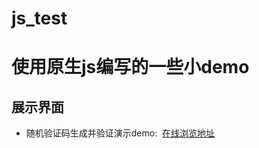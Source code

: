 # js_test
<h1>使用原生js编写的一些小demo</h1>
<h2>展示界面</h2>
<ul><li>随机验证码生成并验证演示demo:&nbsp;&nbsp;<a href = "https://eatpear.github.io/js_test/randomCode/randomCode.html">在线浏览地址</a></li></ul>

